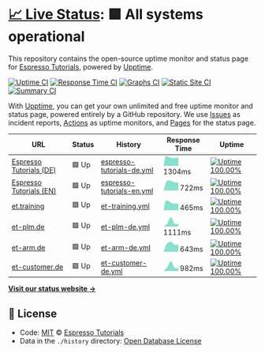 # [📈 Live Status](https://espressotutorials.github.io/et-status): <!--live status--> **🟩 All systems operational**

This repository contains the open-source uptime monitor and status page for [Espresso Tutorials](https://espresso-tutorials.de), powered by [Upptime](https://github.com/upptime/upptime).

[![Uptime CI](https://github.com/koj-co/upptime/workflows/Uptime%20CI/badge.svg)](https://github.com/koj-co/upptime/actions?query=workflow%3A%22Uptime+CI%22)
[![Response Time CI](https://github.com/koj-co/upptime/workflows/Response%20Time%20CI/badge.svg)](https://github.com/koj-co/upptime/actions?query=workflow%3A%22Response+Time+CI%22)
[![Graphs CI](https://github.com/koj-co/upptime/workflows/Graphs%20CI/badge.svg)](https://github.com/koj-co/upptime/actions?query=workflow%3A%22Graphs+CI%22)
[![Static Site CI](https://github.com/koj-co/upptime/workflows/Static%20Site%20CI/badge.svg)](https://github.com/koj-co/upptime/actions?query=workflow%3A%22Static+Site+CI%22)
[![Summary CI](https://github.com/koj-co/upptime/workflows/Summary%20CI/badge.svg)](https://github.com/koj-co/upptime/actions?query=workflow%3A%22Summary+CI%22)

With [Upptime](https://upptime.js.org), you can get your own unlimited and free uptime monitor and status page, powered entirely by a GitHub repository. We use [Issues](https://github.com/espressotutorials/et-status/issues) as incident reports, [Actions](https://github.com/espressotutorials/et-status/actions) as uptime monitors, and [Pages](https://espressotutorials.github.io/et-status) for the status page.

<!--start: status pages-->
<!-- This summary is generated by Upptime (https://github.com/upptime/upptime) -->
<!-- Do not edit this manually, your changes will be overwritten -->

| URL                                                           | Status | History                                                                                                                      | Response Time                                                                               | Uptime                                                                                                                                                                                                                                                             |
| ------------------------------------------------------------- | ------ | ---------------------------------------------------------------------------------------------------------------------------- | ------------------------------------------------------------------------------------------- | ------------------------------------------------------------------------------------------------------------------------------------------------------------------------------------------------------------------------------------------------------------------ |
| [Espresso Tutorials (DE)](https://www.espresso-tutorials.de)  | 🟩 Up  | [espresso-tutorials-de.yml](https://github.com/espressotutorials/et-status/commits/master/history/espresso-tutorials-de.yml) | <img alt="Response time graph" src="./graphs/espresso-tutorials-de.png" height="20"> 1304ms | [![Uptime 100.00%](https://img.shields.io/endpoint?url=https%3A%2F%2Fraw.githubusercontent.com%2Fespressotutorials%2Fet-status%2Fmaster%2Fapi%2Fespresso-tutorials-de%2Fuptime.json)](https://espressotutorials.github.io/et-status/history/espresso-tutorials-de) |
| [Espresso Tutorials (EN)](https://www.espresso-tutorials.com) | 🟩 Up  | [espresso-tutorials-en.yml](https://github.com/espressotutorials/et-status/commits/master/history/espresso-tutorials-en.yml) | <img alt="Response time graph" src="./graphs/espresso-tutorials-en.png" height="20"> 722ms  | [![Uptime 100.00%](https://img.shields.io/endpoint?url=https%3A%2F%2Fraw.githubusercontent.com%2Fespressotutorials%2Fet-status%2Fmaster%2Fapi%2Fespresso-tutorials-en%2Fuptime.json)](https://espressotutorials.github.io/et-status/history/espresso-tutorials-en) |
| [et.training](https://et.training)                            | 🟩 Up  | [et-training.yml](https://github.com/espressotutorials/et-status/commits/master/history/et-training.yml)                     | <img alt="Response time graph" src="./graphs/et-training.png" height="20"> 465ms            | [![Uptime 100.00%](https://img.shields.io/endpoint?url=https%3A%2F%2Fraw.githubusercontent.com%2Fespressotutorials%2Fet-status%2Fmaster%2Fapi%2Fet-training%2Fuptime.json)](https://espressotutorials.github.io/et-status/history/et-training)                     |
| [et-plm.de](https://et-plm.de)                                | 🟩 Up  | [et-plm-de.yml](https://github.com/espressotutorials/et-status/commits/master/history/et-plm-de.yml)                         | <img alt="Response time graph" src="./graphs/et-plm-de.png" height="20"> 1111ms             | [![Uptime 100.00%](https://img.shields.io/endpoint?url=https%3A%2F%2Fraw.githubusercontent.com%2Fespressotutorials%2Fet-status%2Fmaster%2Fapi%2Fet-plm-de%2Fuptime.json)](https://espressotutorials.github.io/et-status/history/et-plm-de)                         |
| [et-arm.de](https://et-arm.de)                                | 🟩 Up  | [et-arm-de.yml](https://github.com/espressotutorials/et-status/commits/master/history/et-arm-de.yml)                         | <img alt="Response time graph" src="./graphs/et-arm-de.png" height="20"> 643ms              | [![Uptime 100.00%](https://img.shields.io/endpoint?url=https%3A%2F%2Fraw.githubusercontent.com%2Fespressotutorials%2Fet-status%2Fmaster%2Fapi%2Fet-arm-de%2Fuptime.json)](https://espressotutorials.github.io/et-status/history/et-arm-de)                         |
| [et-customer.de](https://et-customer.de)                      | 🟩 Up  | [et-customer-de.yml](https://github.com/espressotutorials/et-status/commits/master/history/et-customer-de.yml)               | <img alt="Response time graph" src="./graphs/et-customer-de.png" height="20"> 982ms         | [![Uptime 100.00%](https://img.shields.io/endpoint?url=https%3A%2F%2Fraw.githubusercontent.com%2Fespressotutorials%2Fet-status%2Fmaster%2Fapi%2Fet-customer-de%2Fuptime.json)](https://espressotutorials.github.io/et-status/history/et-customer-de)               |

<!--end: status pages-->

[**Visit our status website →**](https://espressotutorials.github.io/et-status)

## 📄 License

- Code: [MIT](./LICENSE) © [Espresso Tutorials](https://espresso-tutorials.de)
- Data in the `./history` directory: [Open Database License](https://opendatacommons.org/licenses/odbl/1-0/)
